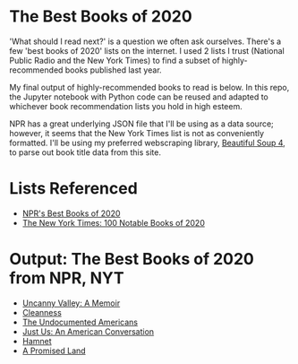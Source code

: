 # The Best Books of 2020
'What should I read next?' is a question we often ask ourselves. There's a few 'best books of 2020' lists on the internet. I used 2 lists I trust (National Public Radio and the New York Times) to find a subset of highly-recommended books published last year.

My final output of highly-recommended books to read is below. In this repo, the Jupyter notebook with Python code can be reused and adapted to whichever book recommendation lists you hold in high esteem. 

NPR has a great underlying JSON file that I'll be using as a data source; however, it seems that the New York Times list is not as conveniently formatted. I'll be using my preferred webscraping library, [Beautiful Soup 4](https://www.crummy.com/software/BeautifulSoup/), to parse out book title data from this site.

# Lists Referenced
- [NPR's Best Books of 2020](https://apps.npr.org/best-books/#tags=staff+picks&view=covers&year=2020)
- [The New York Times: 100 Notable Books of 2020](https://www.nytimes.com/interactive/2020/books/notable-books.html)

# Output: The Best Books of 2020 from NPR, NYT
- [Uncanny Valley: A Memoir](https://g.co/kgs/PGT7M4)
- [Cleanness](https://g.co/kgs/jhvMgn)
- [The Undocumented Americans](https://g.co/kgs/q4DecM)
- [Just Us: An American Conversation](https://g.co/kgs/8nMQBC)
- [Hamnet](https://g.co/kgs/8pUKd2)
- [A Promised Land](https://g.co/kgs/rauVmc)
